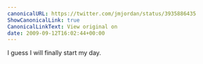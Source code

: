 ```yaml
---
canonicalURL: https://twitter.com/jmjordan/status/3935886435
ShowCanonicalLink: true
CanonicalLinkText: View original on
date: 2009-09-12T16:02:44+00:00
---
```

I guess I will finally start my day.